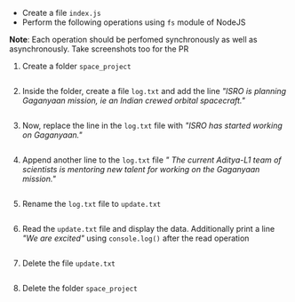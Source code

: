 - Create a file `index.js`
- Perform the following operations using `fs` module of NodeJS

**Note**: Each operation should be perfomed synchronously as well as asynchronously.
Take screenshots too for the PR

1. Create a folder `space_project`
```

```
2. Inside the folder, create a file `log.txt` and add the line _"ISRO is planning Gaganyaan mission, ie an Indian crewed orbital spacecraft."_
```

```
3. Now, replace the line in the `log.txt` file with _"ISRO has started working on Gaganyaan."_
```

```
4. Append another line to the `log.txt` file _" The current Aditya-L1 team of scientists is mentoring new talent for working on the Gaganyaan mission."_
```

```
5. Rename the `log.txt` file to `update.txt`
```

```
6. Read the `update.txt` file and display the data. Additionally print a line _"We are excited"_ using `console.log()` after the read operation
```

```
7. Delete the file `update.txt`
```

```
8. Delete the folder `space_project`
```

```
